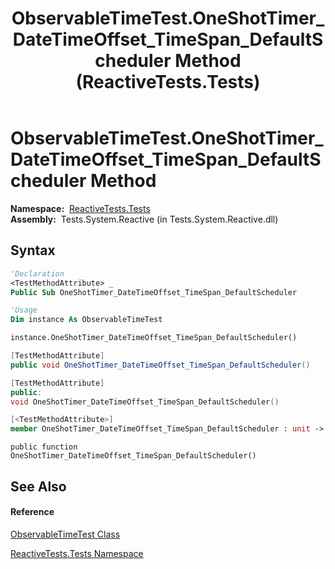 ﻿---
title: ObservableTimeTest.OneShotTimer_DateTimeOffset_TimeSpan_DefaultScheduler Method  (ReactiveTests.Tests)
TOCTitle: OneShotTimer_DateTimeOffset_TimeSpan_DefaultScheduler Method
ms:assetid: M:ReactiveTests.Tests.ObservableTimeTest.OneShotTimer_DateTimeOffset_TimeSpan_DefaultScheduler
ms:mtpsurl: https://msdn.microsoft.com/en-us/library/reactivetests.tests.observabletimetest.oneshottimer_datetimeoffset_timespan_defaultscheduler(v=VS.103)
ms:contentKeyID: 36620181
ms.date: 06/28/2011
mtps_version: v=VS.103
f1_keywords:
- ReactiveTests.Tests.ObservableTimeTest.OneShotTimer_DateTimeOffset_TimeSpan_DefaultScheduler
dev_langs:
- CSharp
- JScript
- VB
- FSharp
- c++
---

# ObservableTimeTest.OneShotTimer\_DateTimeOffset\_TimeSpan\_DefaultScheduler Method

**Namespace:**  [ReactiveTests.Tests](hh289046\(v=vs.103\).md)  
**Assembly:**  Tests.System.Reactive (in Tests.System.Reactive.dll)

## Syntax

``` vb
'Declaration
<TestMethodAttribute> _
Public Sub OneShotTimer_DateTimeOffset_TimeSpan_DefaultScheduler
```

``` vb
'Usage
Dim instance As ObservableTimeTest

instance.OneShotTimer_DateTimeOffset_TimeSpan_DefaultScheduler()
```

``` csharp
[TestMethodAttribute]
public void OneShotTimer_DateTimeOffset_TimeSpan_DefaultScheduler()
```

``` c++
[TestMethodAttribute]
public:
void OneShotTimer_DateTimeOffset_TimeSpan_DefaultScheduler()
```

``` fsharp
[<TestMethodAttribute>]
member OneShotTimer_DateTimeOffset_TimeSpan_DefaultScheduler : unit -> unit 
```

``` jscript
public function OneShotTimer_DateTimeOffset_TimeSpan_DefaultScheduler()
```

## See Also

#### Reference

[ObservableTimeTest Class](hh315045\(v=vs.103\).md)

[ReactiveTests.Tests Namespace](hh289046\(v=vs.103\).md)


